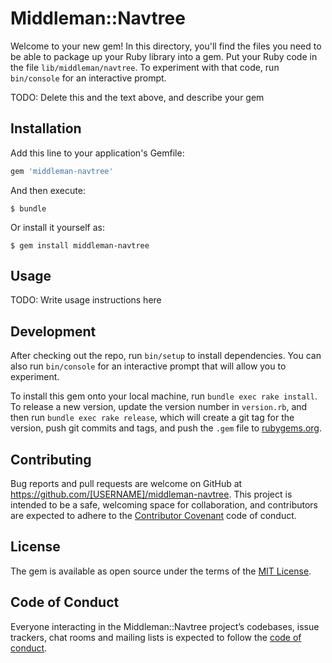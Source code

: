 # Middleman::Navtree

Welcome to your new gem! In this directory, you'll find the files you need to be able to package up your Ruby library into a gem. Put your Ruby code in the file `lib/middleman/navtree`. To experiment with that code, run `bin/console` for an interactive prompt.

TODO: Delete this and the text above, and describe your gem

## Installation

Add this line to your application's Gemfile:

```ruby
gem 'middleman-navtree'
```

And then execute:

    $ bundle

Or install it yourself as:

    $ gem install middleman-navtree

## Usage

TODO: Write usage instructions here

## Development

After checking out the repo, run `bin/setup` to install dependencies. You can also run `bin/console` for an interactive prompt that will allow you to experiment.

To install this gem onto your local machine, run `bundle exec rake install`. To release a new version, update the version number in `version.rb`, and then run `bundle exec rake release`, which will create a git tag for the version, push git commits and tags, and push the `.gem` file to [rubygems.org](https://rubygems.org).

## Contributing

Bug reports and pull requests are welcome on GitHub at https://github.com/[USERNAME]/middleman-navtree. This project is intended to be a safe, welcoming space for collaboration, and contributors are expected to adhere to the [Contributor Covenant](http://contributor-covenant.org) code of conduct.

## License

The gem is available as open source under the terms of the [MIT License](https://opensource.org/licenses/MIT).

## Code of Conduct

Everyone interacting in the Middleman::Navtree project’s codebases, issue trackers, chat rooms and mailing lists is expected to follow the [code of conduct](https://github.com/[USERNAME]/middleman-navtree/blob/master/CODE_OF_CONDUCT.md).
